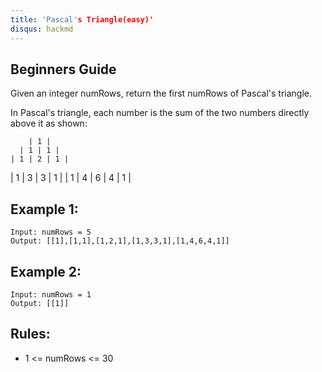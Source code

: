 ```yaml
---
title: 'Pascal's Triangle(easy)'
disqus: hackmd
---
```


## Beginners Guide

Given an integer numRows, return the first numRows of Pascal's triangle.

In Pascal's triangle, each number is the sum of the two numbers directly above it as shown:

        | 1 |
      | 1 | 1 |
    | 1 | 2 | 1 |
  | 1 | 3 | 3 | 1 | 
| 1 | 4 | 6 | 4 | 1 |

Example 1:
---
```go=
Input: numRows = 5
Output: [[1],[1,1],[1,2,1],[1,3,3,1],[1,4,6,4,1]]
```

Example 2:
---
```go=
Input: numRows = 1
Output: [[1]]
```

Rules:
---
* 1 <= numRows <= 30